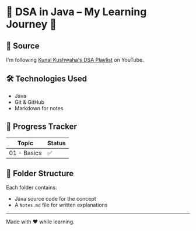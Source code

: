 # 📘 DSA in Java – My Learning Journey 🚀

## 🔗 Source
I'm following [Kunal Kushwaha's DSA Playlist](https://www.youtube.com/@kunalkushwaha) on YouTube.

## 🛠 Technologies Used
- Java
- Git & GitHub
- Markdown for notes

## 📅 Progress Tracker

| Topic | Status |
|-------|--------|
| 01 - Basics | ✅ |


## 📂 Folder Structure

Each folder contains:
- Java source code for the concept
- A `Notes.md` file for written explanations

---

Made with ❤️ while learning.

